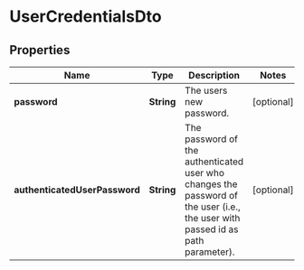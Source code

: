 

# UserCredentialsDto

## Properties

Name | Type | Description | Notes
------------ | ------------- | ------------- | -------------
**password** | **String** | The users new password. |  [optional]
**authenticatedUserPassword** | **String** | The password of the authenticated user who changes the password of the user (i.e., the user with passed id as path parameter). |  [optional]



